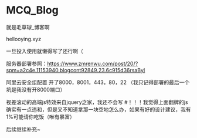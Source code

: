 # MCQ_Blog
就是毛草球_博客啊

hellooying.xyz

一旦投入使用就懒得写了还行啊（

服务器部署参照：https://www.zmrenwu.com/post/20/?spm=a2c4e.11153940.blogcont92849.23.6c915d36rsaByI

阿里云安全组配置 开了8000，8001，443，80，22
（我只记得部署的最后一个坑是我没有开8000端口）

视差滚动的高端js特效来自jquery之家，我还不会写
#！！！我觉得上面翻牌的js确实有一点违和，但是又不知道拿那一块空地怎么办，如果有好的设计建议，我有1%可能请你吃饭（唯有暴富）

后续继续补充~
